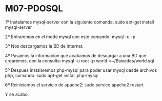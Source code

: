 # M07-PDOSQL
1º Instalamos mysql-server con la siguiente comanda: sudo apt-get install mysql-server

2º Entraremos en el modo mysql con este comando: mysql -u -p

3º Nos descargamos la BD de internet.

4º Pasamos la informacion que acabamos de descargar a una BD que crearemos, con la consulta: mysql -u root -p world <~/Baixades/world.sql

5º Despues instalaremos php-mysql para poder usar mysql desde archivos php, comando: sudo apt-get install php-mysql

6º Reiniciamos el servicio de apache2: sudo service apache2 restart

Y se acabo.

